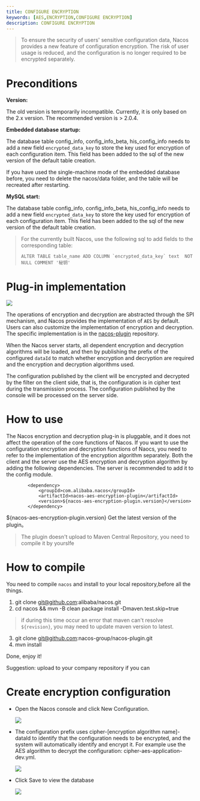 ```yaml
---
title: CONFIGURE ENCRYPTION
keywords: [AES,ENCRYPTION,CONFIGURE ENCRYPTION]
description: CONFIGURE ENCRYPTION
---
```


> To ensure the security of users' sensitive configuration data, Nacos provides a new feature of configuration encryption. The risk of user usage is reduced, and the configuration is no longer required to be encrypted separately.

# Preconditions

**Version:**

The old version is temporarily incompatible. Currently, it is only based on the 2.x version. The recommended version is > 2.0.4.

**Embedded database startup:**

The database table config_info, config_info_beta, his_config_info needs to add a new field `encrypted_data_key` to store the key used for encryption of each configuration item. This field has been added to the sql of the new version of the default table creation.

If you have used the single-machine mode of the embedded database before, you need to delete the nacos/data folder, and the table will be recreated after restarting.

**MySQL start:**

The database table config_info, config_info_beta, his_config_info needs to add a new field `encrypted_data_key` to store the key used for encryption of each configuration item. This field has been added to the sql of the new version of the default table creation.

> For the currently built Nacos, use the following sql to add fields to the corresponding table:
>
> ``ALTER TABLE table_name ADD COLUMN `encrypted_data_key` text  NOT NULL COMMENT '秘钥'``

# Plug-in implementation

![](https://tva1.sinaimg.cn/large/008i3skNly1gvsu112vnnj314b0u0764.jpg)

The operations of encryption and decryption are abstracted through the SPI mechanism, and Nacos provides the implementation of `AES` by default. Users can also customize the implementation of encryption and decryption. The specific implementation is in the [nacos-plugin](https://github.com/nacos-group/nacos-plugin) repository.

When the Nacos server starts, all dependent encryption and decryption algorithms will be loaded, and then by publishing the prefix of the configured `dataId` to match whether encryption and decryption are required and the encryption and decryption algorithms used.

The configuration published by the client will be encrypted and decrypted by the filter on the client side, that is, the configuration is in cipher text during the transmission process. The configuration published by the console will be processed on the server side.

# How to use

The Nacos encryption and decryption plug-in is pluggable, and it does not affect the operation of the core functions of Nacos. If you want to use the configuration encryption and decryption functions of Naocs, you need to refer to the implementation of the encryption algorithm separately. Both the client and the server use the AES encryption and decryption algorithm by adding the following dependencies. The server is recommended to add it to the config module.

```
        <dependency>
            <groupId>com.alibaba.nacos</groupId>
            <artifactId>nacos-aes-encryption-plugin</artifactId>
            <version>${nacos-aes-encryption-plugin.version}</version>
        </dependency>
```
${nacos-aes-encryption-plugin.version} Get the latest version of the plugin。

> The plugin doesn't upload to Maven Central Repository, you need to compile it by yourslfe

# How to compile

You need to compile `nacos` and install to your local repository,before all the things.

1. git clone git@github.com:alibaba/nacos.git
2. cd nacos && mvn -B clean package install -Dmaven.test.skip=true

> if during this time occur an error that maven can't resolve `${revision}`, you may need to update maven version to latest.

3. git clone git@github.com:nacos-group/nacos-plugin.git
4. mvn install

Done, enjoy it!

Suggestion: upload to your company repository if you can

# Create encryption configuration

- Open the Nacos console and click New Configuration.

  ![](https://tva1.sinaimg.cn/large/e6c9d24ely1h0cxaklw10j21g20u0ac8.jpg)
- The configuration prefix uses cipher-[encryption algorithm name]-dataId to identify that the configuration needs to be encrypted, and the system will automatically identify and encrypt it. For example use the AES algorithm to decrypt the configuration: cipher-aes-application-dev.yml.

  ![](https://tva1.sinaimg.cn/large/e6c9d24ely1h0cxs40s2tj21b40u0whw.jpg)
- Click Save to view the database

  ![](https://tva1.sinaimg.cn/large/e6c9d24ely1h0cxwhdc77j21xm0bumz2.jpg)